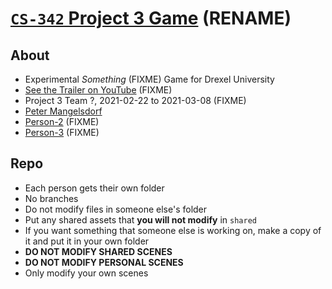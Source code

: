 




# [`CS-342` Project 3 Game](https://github.com/peter201943/cs-342.p3.rename) (RENAME)




## About
- Experimental *Something* (FIXME) Game for Drexel University
- [See the Trailer on YouTube]() (FIXME)
- Project 3 Team ?, 2021-02-22 to 2021-03-08 (FIXME)
- [Peter Mangelsdorf](https://github.com/peter201943/)
- [Person-2]() (FIXME)
- [Person-3]() (FIXME)




## Repo
- Each person gets their own folder
- No branches
- Do not modify files in someone else's folder
- Put any shared assets that **you will not modify** in `shared`
- If you want something that someone else is working on, make a copy of it and put it in your own folder
- **DO NOT MODIFY SHARED SCENES**
- **DO NOT MODIFY PERSONAL SCENES**
- Only modify your own scenes










